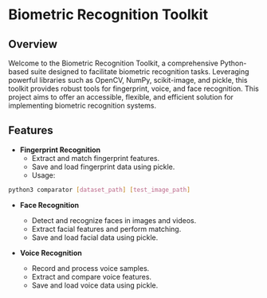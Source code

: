 # Biometric Recognition Toolkit

## Overview

Welcome to the Biometric Recognition Toolkit, a comprehensive Python-based suite designed to facilitate biometric recognition tasks. Leveraging powerful libraries such as OpenCV, NumPy, scikit-image, and pickle, this toolkit provides robust tools for fingerprint, voice, and face recognition. This project aims to offer an accessible, flexible, and efficient solution for implementing biometric recognition systems.

## Features

- **Fingerprint Recognition**
  - Extract and match fingerprint features.
  - Save and load fingerprint data using pickle.
  - Usage: 
```bash
python3 comparator [dataset_path] [test_image_path]
```
- **Face Recognition**
  - Detect and recognize faces in images and videos.
  - Extract facial features and perform matching.
  - Save and load facial data using pickle.

- **Voice Recognition**
  - Record and process voice samples.
  - Extract and compare voice features.
  - Save and load voice data using pickle.

